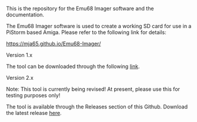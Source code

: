 This is the repository for the Emu68 Imager software and the documentation. 

The Emu68 Imager software is used to create a working SD card for use in a PiStorm based Amiga. Please refer to the following link for details:

https://mja65.github.io/Emu68-Imager/

Version 1.x

The tool can be downloaded through the following [link](https://mja65.github.io/Emu68-Imager/Software/Emu68Imager.zip).

Version 2.x

Note: This tool is currently being revised! At present, please use this for testing purposes only!

The tool is available through the Releases section of this Github. Download the latest release [here](https://github.com/mja65/Emu68-Imager/releases).
